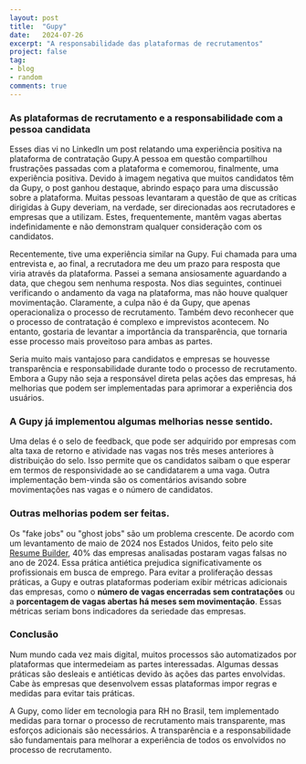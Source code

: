 ```yaml
---
layout: post
title:  "Gupy"
date:   2024-07-26
excerpt: "A responsabilidade das plataformas de recrutamentos"
project: false
tag:
- blog
- random 
comments: true
---
```


### As plataformas de recrutamento e a responsabilidade com a pessoa candidata

Esses dias vi no LinkedIn um post relatando uma experiência positiva na plataforma de contratação Gupy.A pessoa em questão compartilhou frustrações passadas com a plataforma e comemorou, finalmente, uma experiência positiva. Devido à imagem negativa que muitos candidatos têm da Gupy, o post ganhou destaque, abrindo espaço para uma discussão sobre a plataforma. Muitas pessoas levantaram a questão de que as críticas dirigidas à Gupy deveriam, na verdade, ser direcionadas aos recrutadores e empresas que a utilizam. Estes, frequentemente, mantêm vagas abertas indefinidamente e não demonstram qualquer consideração com os candidatos.

Recentemente, tive uma experiência similar na Gupy. Fui chamada para uma entrevista e, ao final, a recrutadora me deu um prazo para resposta que viria através da plataforma. Passei a semana ansiosamente aguardando a data, que chegou sem nenhuma resposta. Nos dias seguintes, continuei verificando o andamento da vaga na plataforma, mas não houve qualquer movimentação. Claramente, a culpa não é da Gupy, que apenas operacionaliza o processo de recrutamento. Também devo reconhecer que o processo de contratação é complexo e imprevistos acontecem. No entanto, gostaria de levantar a importância da transparência, que tornaria esse processo mais proveitoso para ambas as partes.

Seria muito mais vantajoso para candidatos e empresas se houvesse transparência e responsabilidade durante todo o processo de recrutamento. Embora a Gupy não seja a responsável direta pelas ações das empresas, há melhorias que podem ser implementadas para aprimorar a experiência dos usuários.

### A Gupy já implementou algumas melhorias nesse sentido.

Uma delas é o selo de feedback, que pode ser adquirido por empresas com alta taxa de retorno e atividade nas vagas nos três meses anteriores à distribuição do selo. Isso permite que os candidatos saibam o que esperar em termos de responsividade ao se candidatarem a uma vaga. Outra implementação bem-vinda são os comentários avisando sobre movimentações nas vagas e o número de candidatos.

### Outras melhorias podem ser feitas.

Os "fake jobs" ou "ghost jobs" são um problema crescente. De acordo com um levantamento de maio de 2024 nos Estados Unidos, feito pelo site [Resume Builder](https://www.resumebuilder.com/3-in-10-companies-currently-have-fake-job-posting-listed/), 40% das empresas analisadas postaram vagas falsas no ano de 2024. Essa prática antiética prejudica significativamente os profissionais em busca de emprego. 
Para evitar a proliferação dessas práticas, a Gupy e outras plataformas poderiam exibir métricas adicionais das empresas, como o **número de vagas encerradas sem contratações** ou a **porcentagem de vagas abertas há meses sem movimentação**. Essas métricas seriam bons indicadores da seriedade das empresas.

### Conclusão 
Num mundo cada vez mais digital, muitos processos são automatizados por plataformas que intermedeiam as partes interessadas. Algumas dessas práticas são desleais e antiéticas devido às ações das partes envolvidas. Cabe às empresas que desenvolvem essas plataformas impor regras e medidas para evitar tais práticas.

A Gupy, como líder em tecnologia para RH no Brasil, tem implementado medidas para tornar o processo de recrutamento mais transparente, mas esforços adicionais são necessários. A transparência e a responsabilidade são fundamentais para melhorar a experiência de todos os envolvidos no processo de recrutamento.
